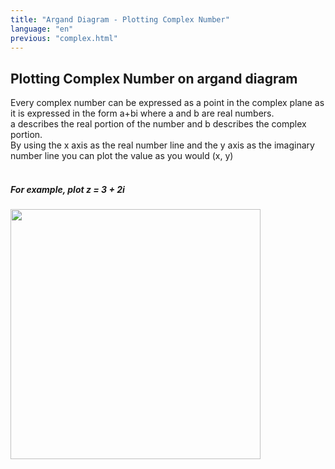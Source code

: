 ```yaml
---
title: "Argand Diagram - Plotting Complex Number"
language: "en"
previous: "complex.html"
---
```


## Plotting Complex Number on argand diagram

<div markdown="1" style="display:inline-block"> 
Every complex number can be expressed as a point in the complex plane as it is expressed in the form a+bi where a and b are real numbers. <br>
a describes the real portion of the number and b describes the complex portion. <br>
By using the x axis as the real number line and the y axis as the imaginary number line you can plot the value as you would (x, y) <br><br>
</div>

##### For example, plot z = 3 + 2i 
<div markdown="1">
<img src="../assets/img/argand.png" width="400px">
</div>